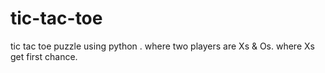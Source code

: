 # tic-tac-toe
tic tac toe puzzle using python . where two players are Xs &amp; Os. where Xs get first chance.
